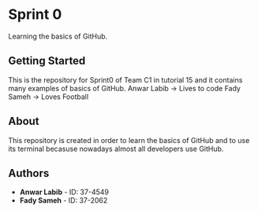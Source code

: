 # Sprint 0
Learning the basics of GitHub.
## Getting Started
This is the repository for Sprint0 of Team C1 in tutorial 15 and it contains many examples of basics of GitHub.
Anwar Labib -> Lives to code
Fady Sameh -> Loves Football
## About
This repository is created in order to learn the basics of GitHub and to use its terminal becasuse nowadays almost all developers use GitHub.
## Authors
* **Anwar Labib** - ID: 37-4549
* **Fady Sameh** - ID: 37-2062
